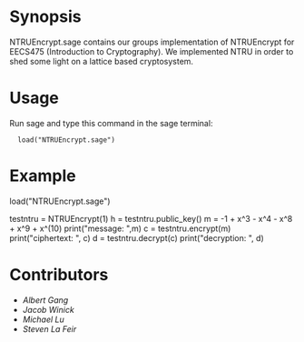 **Synopsis**
==========================
NTRUEncrypt.sage contains our groups implementation of NTRUEncrypt for EECS475 (Introduction to Cryptography). We implemented NTRU in order to shed some light on a lattice based cryptosystem.

**Usage**
==========================
Run sage and type this command in the sage terminal:
```
  load("NTRUEncrypt.sage")
```

**Example**
==========================

load("NTRUEncrypt.sage")

testntru = NTRUEncrypt(1)
h = testntru.public_key()
m = -1 + x^3 - x^4 - x^8 + x^9 + x^(10)
print("message: ",m)
c = testntru.encrypt(m)
print("ciphertext: ", c)
d = testntru.decrypt(c)
print("decryption: ", d)

**Contributors**
==========================
- *Albert Gang*
- *Jacob Winick*
- *Michael Lu*
- *Steven La Feir*
